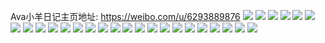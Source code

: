 Ava小羊日记主页地址: https://weibo.com/u/6293889876 
![](https://wx4.sinaimg.cn/mw2000/006RWwgQgy1h9e0o24m1bj32c0340e84.jpg) 
![](https://wx4.sinaimg.cn/mw2000/006RWwgQgy1h9e0o4yee2j30u01hcax6.jpg) 
![](https://wx4.sinaimg.cn/mw2000/006RWwgQgy1h9e0o9ru2pj328d2z74qr.jpg) 
![](https://wx4.sinaimg.cn/mw2000/006RWwgQgy1h9e0ovh5vjj325u2yo7wk.jpg) 
![](https://wx4.sinaimg.cn/mw2000/006RWwgQgy1h9e0ophjvvj322b2y2kjp.jpg) 
![](https://wx4.sinaimg.cn/mw2000/006RWwgQgy1h9bty8h22aj326i2wp1kz.jpg) 
![](https://wx4.sinaimg.cn/mw2000/006RWwgQgy1h9btyffyuij337k251qv6.jpg) 
![](https://wx4.sinaimg.cn/mw2000/006RWwgQgy1h9btyjlru6j31sc2ds1kz.jpg) 
![](https://wx4.sinaimg.cn/mw2000/006RWwgQgy1h9btynnm39j31sc2dsx6q.jpg) 
![](https://wx4.sinaimg.cn/mw2000/006RWwgQgy1h9bty5drhwj32c0340e85.jpg) 
![](https://wx4.sinaimg.cn/mw2000/006RWwgQgy1h9btyv0g7ej32c0340u10.jpg) 
![](https://wx4.sinaimg.cn/mw2000/006RWwgQgy1h9btyxtnp6j31z32ffu0y.jpg) 
![](https://wx4.sinaimg.cn/mw2000/006RWwgQgy1h9btz7urxpj32c0340hdv.jpg) 
![](https://wx4.sinaimg.cn/mw2000/006RWwgQly1h8qrw2okjuj32c0340kjo.jpg) 
![](https://wx4.sinaimg.cn/mw2000/006RWwgQly1h8qrw53j9uj32c033zqv7.jpg) 
![](https://wx4.sinaimg.cn/mw2000/006RWwgQly1h8qrw66e07j32c0340e83.jpg) 
![](https://wx4.sinaimg.cn/mw2000/006RWwgQly1h8qrw429ruj327g2xxe82.jpg) 
![](https://wx4.sinaimg.cn/mw2000/006RWwgQly1h8ciz8pzl7j327t33yu0z.jpg) 
![](https://wx4.sinaimg.cn/mw2000/006RWwgQly1h8ciz7gnhtj32c0340hdv.jpg) 
![](https://wx4.sinaimg.cn/mw2000/006RWwgQly1h87ccicot8j31sc2ds7wi.jpg) 
![](https://wx4.sinaimg.cn/mw2000/006RWwgQly1h87cck0n2uj31sc2ds7wi.jpg) 
![](https://wx4.sinaimg.cn/mw2000/006RWwgQly1h7yu0rk47uj33402c0hdv.jpg) 
![](https://wx4.sinaimg.cn/mw2000/006RWwgQly1h7yu0p7tgcj31mo1ixb29.jpg) 
![](https://wx4.sinaimg.cn/mw2000/006RWwgQly1h7yu5jlpvwj30sg0p0gpm.jpg) 
![](https://wx4.sinaimg.cn/mw2000/006RWwgQly1gstqyagdmuj31nz2g4qv5.jpg) 
![](https://wx4.sinaimg.cn/mw2000/006RWwgQly1gstqyb9qbmj32c0340x6p.jpg) 
